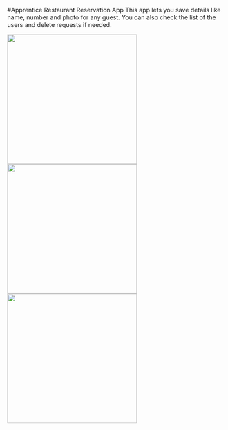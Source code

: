 #Apprentice Restaurant Reservation App
This app lets you save details like name, number and photo for any guest.
You can also check the list of the users and delete requests if needed.

<img src="https://raw.githubusercontent.com/priteshdesai/Apprentice---Restaurant-Reservation-App/master/app%20home.PNG" width="300">
<img src="https://raw.githubusercontent.com/priteshdesai/Apprentice---Restaurant-Reservation-App/master/app%20list.PNG" width="300">
<img src="https://raw.githubusercontent.com/priteshdesai/Apprentice---Restaurant-Reservation-App/master/app%20list%202.PNG" width="300">